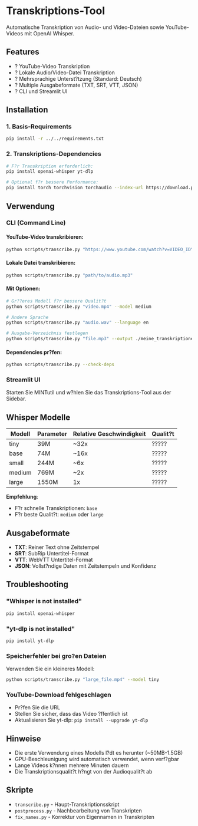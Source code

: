 # Transkriptions-Tool

Automatische Transkription von Audio- und Video-Dateien sowie YouTube-Videos mit OpenAI Whisper.

## Features

- ? YouTube-Video Transkription
- ? Lokale Audio/Video-Datei Transkription  
- ? Mehrsprachige Unterst?tzung (Standard: Deutsch)
- ? Multiple Ausgabeformate (TXT, SRT, VTT, JSON)
- ? CLI und Streamlit UI

## Installation

### 1. Basis-Requirements
```bash
pip install -r ../../requirements.txt
```

### 2. Transkriptions-Dependencies
```bash
# F?r Transkription erforderlich:
pip install openai-whisper yt-dlp

# Optional f?r bessere Performance:
pip install torch torchvision torchaudio --index-url https://download.pytorch.org/whl/cu118
```

## Verwendung

### CLI (Command Line)

#### YouTube-Video transkribieren:
```bash
python scripts/transcribe.py "https://www.youtube.com/watch?v=VIDEO_ID"
```

#### Lokale Datei transkribieren:
```bash
python scripts/transcribe.py "path/to/audio.mp3"
```

#### Mit Optionen:
```bash
# Gr??eres Modell f?r bessere Qualit?t
python scripts/transcribe.py "video.mp4" --model medium

# Andere Sprache
python scripts/transcribe.py "audio.wav" --language en

# Ausgabe-Verzeichnis festlegen
python scripts/transcribe.py "file.mp3" --output ./meine_transkriptionen
```

#### Dependencies pr?fen:
```bash
python scripts/transcribe.py --check-deps
```

### Streamlit UI

Starten Sie MINTutil und w?hlen Sie das Transkriptions-Tool aus der Sidebar.

## Whisper Modelle

| Modell | Parameter | Relative Geschwindigkeit | Qualit?t |
|--------|-----------|-------------------------|----------|
| tiny   | 39M       | ~32x                   | ?????    |
| base   | 74M       | ~16x                   | ?????    |
| small  | 244M      | ~6x                    | ?????    |
| medium | 769M      | ~2x                    | ?????    |
| large  | 1550M     | 1x                     | ?????    |

**Empfehlung**: 
- F?r schnelle Transkriptionen: `base`
- F?r beste Qualit?t: `medium` oder `large`

## Ausgabeformate

- **TXT**: Reiner Text ohne Zeitstempel
- **SRT**: SubRip Untertitel-Format
- **VTT**: WebVTT Untertitel-Format  
- **JSON**: Vollst?ndige Daten mit Zeitstempeln und Konfidenz

## Troubleshooting

### "Whisper is not installed"
```bash
pip install openai-whisper
```

### "yt-dlp is not installed"
```bash
pip install yt-dlp
```

### Speicherfehler bei gro?en Dateien
Verwenden Sie ein kleineres Modell:
```bash
python scripts/transcribe.py "large_file.mp4" --model tiny
```

### YouTube-Download fehlgeschlagen
- Pr?fen Sie die URL
- Stellen Sie sicher, dass das Video ?ffentlich ist
- Aktualisieren Sie yt-dlp: `pip install --upgrade yt-dlp`

## Hinweise

- Die erste Verwendung eines Modells l?dt es herunter (~50MB-1.5GB)
- GPU-Beschleunigung wird automatisch verwendet, wenn verf?gbar
- Lange Videos k?nnen mehrere Minuten dauern
- Die Transkriptionsqualit?t h?ngt von der Audioqualit?t ab

## Skripte

- `transcribe.py` - Haupt-Transkriptionsskript
- `postprocess.py` - Nachbearbeitung von Transkripten
- `fix_names.py` - Korrektur von Eigennamen in Transkripten
